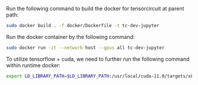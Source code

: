Run the following command to build the docker for tensorcircuit at parent path:

```bash
sudo docker build . -f docker/Dockerfile -t tc-dev-jupyter
```

Run the docker container by the following command:

```bash
sudo docker run -it --network host --gpus all tc-dev-jupyter
```

To utilize tensorflow + cuda, we need to further run the following command within runtime docker:

```bash
export LD_LIBRARY_PATH=$LD_LIBRARY_PATH:/usr/local/cuda-11.0/targets/x86_64-linux/lib
```

